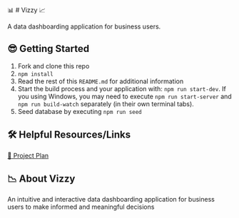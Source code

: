 📊 # Vizzy 📈

A data dashboarding application for business users.

## 😎 Getting Started

1. Fork and clone this repo
2. `npm install`
3. Read the rest of this `README.md` for additional information
4. Start the build process and your application with: `npm run start-dev`. If you using Windows, you may need to execute `npm run start-server` and `npm run build-watch` separately (in their own terminal tabs).
5. Seed database by executing `npm run seed`

## 🛠️ Helpful Resources/Links
 [📖 Project Plan](https://docs.google.com/spreadsheets/d/1sB99Af1jfVCdoshxvYa394ZYTl6Q4iHOXROavpP94k4/edit?usp=sharing)

 ## 📉 About Vizzy
 An intuitive and interactive data dashboarding application for business users to make informed and meaningful decisions
